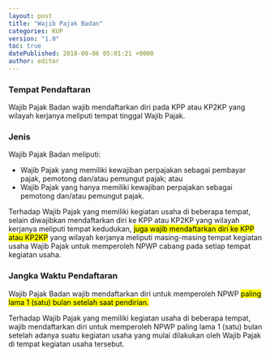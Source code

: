 ```yaml
---
layout: post
title: "Wajib Pajak Badan"
categories: KUP
version: "1.0"
toc: true
datePublished: 2018-09-06 05:01:21 +0000
author: editor
---
```

### Tempat Pendaftaran

Wajib Pajak Badan wajib mendaftarkan diri pada KPP atau KP2KP yang wilayah kerjanya meliputi tempat tinggal Wajib Pajak.

### Jenis 
Wajib Pajak Badan meliputi:
- Wajib Pajak yang memiliki kewajiban perpajakan sebagai pembayar pajak, pemotong dan/atau pemungut pajak; atau
- Wajib Pajak yang hanya memiliki kewajiban perpajakan sebagai pemotong dan/atau pemungut pajak.

Terhadap Wajib Pajak yang memiliki kegiatan usaha di beberapa tempat, selain diwajibkan mendaftarkan diri ke KPP atau KP2KP yang wilayah kerjanya meliputi tempat kedudukan, <mark>juga wajib mendaftarkan diri ke KPP atau KP2KP</mark> yang wilayah kerjanya meliputi masing-masing tempat kegiatan usaha Wajib Pajak untuk memperoleh NPWP cabang pada setiap tempat kegiatan usaha.

### Jangka Waktu Pendaftaran	
Wajib Pajak Badan wajib mendaftarkan diri untuk memperoleh NPWP <mark>paling lama 1 (satu) bulan setelah saat pendirian.</mark>

Terhadap Wajib Pajak yang memiliki kegiatan usaha di beberapa tempat, wajib mendaftarkan diri untuk memperoleh NPWP paling lama 1 (satu) bulan setelah adanya suatu kegiatan usaha yang mulai dilakukan oleh Wajib Pajak di tempat kegiatan usaha tersebut.
